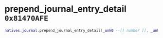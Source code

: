 # prepend_journal_entry_detail `0x81470AFE`

```lua
natives.journal.prepend_journal_entry_detail(_unk0 --[[ number ]], _unk1 --[[ number ]], _unk2 --[[ number ]], _unk3 --[[ number ]], _unk4 --[[ number ]])
```
